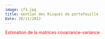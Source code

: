 ```yaml
---
image: if1.jpg
title: Gestion des Risques de portefeuille 
Date: 20/11/2022
---
```


<p><font color="red">Estimation de la matrices covariance-variance</font></p>